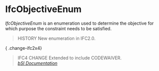 IfcObjectiveEnum
================
_IfcObjectiveEnum_ is an enumeration used to determine the objective for which
purpose the constraint needs to be satisfied.  
  
> HISTORY  New enumeration in IFC2.0.  
  
{ .change-ifc2x4}  
> IFC4 CHANGE  Extended to include CODEWAIVER.  
[ _bSI
Documentation_](https://standards.buildingsmart.org/IFC/DEV/IFC4_2/FINAL/HTML/schema/ifcconstraintresource/lexical/ifcobjectiveenum.htm)



